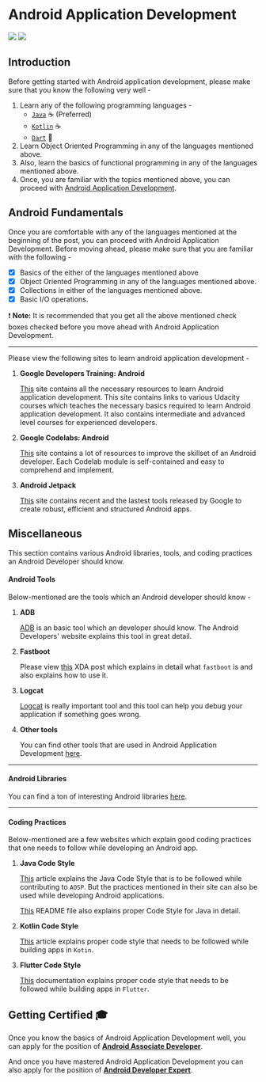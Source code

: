 # Android Application Development

![](https://img.shields.io/maintenance/no/2019.svg) [![](https://img.shields.io/github/last-commit/amfoss/master-syllabus.svg)]()

## Introduction

Before getting started with Android application development, please make sure that you know the following very well - 

1. Learn any of the following programming languages - 
    * [```Java```](/android/java.md) :coffee: (Preferred)
    * [```Kotlin```](/android/kotlin.md) :coffee:
    * [```Dart```](/android/dart.md)  :dart: 
2. Learn Object Oriented Programming in any of the languages mentioned above. 
3. Also, learn the basics of functional programming in any of the languages mentioned above.
4. Once, you are familiar with the topics mentioned above, you can proceed with [Android Application Development](#aad).

## <a name="aad">Android Fundamentals</a>

Once you are comfortable with any of the languages mentioned at the beginning of the post, you can proceed with Android Application Development. Before moving ahead, please make sure that you are familiar with the following - 

- [X] Basics of the either of the languages mentioned above
- [X] Object Oriented Programming in any of the languages mentioned above. 
- [X] Collections in either of the languages mentioned above.
- [X] Basic I/O operations.
 
:exclamation: **Note:** It is recommended that you get all the above mentioned check boxes checked before you move ahead with Android Application Development. 

<hr>
 
Please view the following sites to learn android application development -

1. **Google Developers Training: Android**

   [This](https://developers.google.com/training/android/) site contains all the necessary resources to learn Android application development. This site contains links to various Udacity courses which teaches the necessary basics required to learn Android application development. It also contains intermediate and advanced level courses for experienced developers.
   
2. **Google Codelabs: Android**

   [This](https://codelabs.developers.google.com/?cat=Android) site contains a lot of resources to improve the skillset of an Android developer. Each Codelab module is self-contained and easy to comprehend and implement.
   
3. **Android Jetpack**

   [This](https://developer.android.com/jetpack/) site contains recent and the lastest tools released by Google to create robust, efficient and structured Android apps. 

## Miscellaneous


This section contains various Android libraries, tools, and coding practices an Android Developer should know.

#### Android Tools

Below-mentioned are the tools which an Android developer should know - 

1. **ADB**

   [ADB](https://developer.android.com/studio/command-line/adb) is an basic tool which an developer should know. The Android 
   Developers' website explains this tool in great detail.  

2. **Fastboot**

   Please view [this](https://forum.xda-developers.com/showthread.php?t=2277112) XDA post which explains in detail what ```fastboot``` is and also explains how to use it.

3. **Logcat**

   [Logcat](https://developer.android.com/studio/command-line/logcat) is really important tool and this tool can help you debug your application if something goes wrong.

4. **Other tools**

   You can find other tools that are used in Android Application Development [here](https://developer.android.com/studio/command-line/logcat).  

<hr>

#### Android Libraries

You can find a ton of interesting Android libraries [here](https://android-arsenal.com/).

<hr>

#### Coding Practices

Below-mentioned are a few websites which explain good coding practices that one needs to follow while developing an Android app. 

1. **Java Code Style**

   [This](https://source.android.com/setup/contribute/code-style) article explains the Java Code Style that is to be followed while contributing to ```AOSP```. But the practices mentioned in their site can also be used while developing Android applications. 

   [This](https://github.com/ribot/android-guidelines/blob/master/project_and_code_guidelines.md) README file also explains proper Code Style for Java in detail. 

2. **Kotlin Code Style**

   [This](https://developer.android.com/kotlin/style-guide) article explains proper code style that needs to be followed while building apps in ```Kotin```.

3. **Flutter Code Style**

   [This](https://github.com/flutter/flutter/wiki/Style-guide-for-Flutter-repo) documentation explains proper code style that needs to be followed while building apps in ```Flutter```.


## Getting Certified :mortar_board:

Once you know the basics of Android Application Development well, you can apply for the position of [**Android Associate Developer**](https://developers.google.com/training/certification/associate-android-developer/). 

And once you have mastered Android Application Development you can also apply for the position of [**Android Developer Expert**](https://developers.google.com/experts/become-an-expert).  
